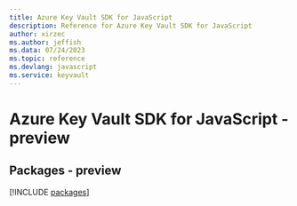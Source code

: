 ```yaml
---
title: Azure Key Vault SDK for JavaScript
description: Reference for Azure Key Vault SDK for JavaScript
author: xirzec
ms.author: jeffish
ms.data: 07/24/2023
ms.topic: reference
ms.devlang: javascript
ms.service: keyvault
---
```

# Azure Key Vault SDK for JavaScript - preview
## Packages - preview
[!INCLUDE [packages](key-vault-index.md)]